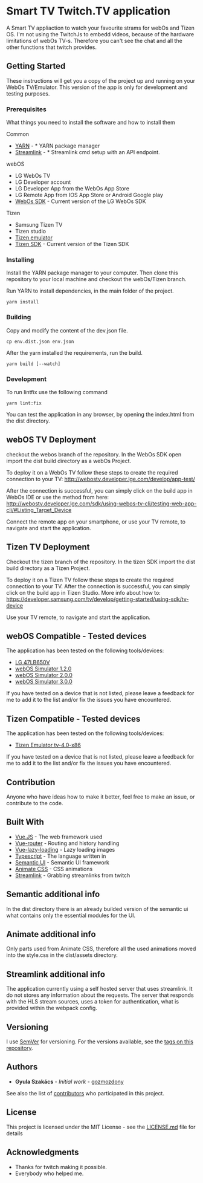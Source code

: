 # Smart TV Twitch.TV application

A Smart TV appliaction to watch your favourite strams for webOs and Tizen OS.
I'm not using the TwitchJs to embedd videos, because of the hardware limitations of webOs TV-s. Therefore you can't see the chat and all the other functions that twitch provides.

## Getting Started

These instructions will get you a copy of the project up and running on your WebOs TV/Emulator. This version of the app is only for development and testing purposes.

### Prerequisites

What things you need to install the software and how to install them

Common
* [YARN](https://yarnpkg.com/en/docs/install#windows-stable) - * YARN package manager
* [Streamlink](https://streamlink.github.io) - * Streamlink cmd setup with an API endpoint.

webOS
* LG WebOs TV
* LG Developer account
* LG Developer App from the WebOs App Store
* LG Remote App from IOS App Store or Android Google play
* [WebOs SDK](http://webostv.developer.lge.com/sdk/download/download-sdk/) - Current version of the LG WebOs SDK

Tizen
* Samsung Tizen TV
* Tizen studio
* [Tizen emulator](https://developer.samsung.com/tv/develop/getting-started/using-sdk/tv-emulator)
* [Tizen SDK](https://developer.samsung.com/tv/develop/getting-started/setting-up-sdk/installing-tv-sdk) - Current version of the Tizen SDK

### Installing

Install the YARN package manager to your computer.
Then clone this repository to your local machine and checkout the webOs/Tizen branch.

Run YARN to install dependencies, in the main folder of the project.
```
yarn install
```

### Building
Copy and modify the content of the dev.json file.
```
cp env.dist.json env.json
```
After the yarn installed the requirements, run the build.
```
yarn build [--watch]
```

### Development
To run lintfix use the following command
```
yarn lint:fix
```

You can test the application in any browser, by opening the index.html from the dist directory.

## webOS TV Deployment

checkout the webos branch of the repository.
In the WebOs SDK open import the dist build directory as a webOs Project.

To deploy it on a WebOs TV follow these steps to create the required connection to your TV:
http://webostv.developer.lge.com/develop/app-test/

After the connection is successful, you can simply click on the build app in WebOs IDE or use the method from here:
http://webostv.developer.lge.com/sdk/using-webos-tv-cli/testing-web-app-cli/#Listing_Target_Device

Connect the remote app on your smartphone, or use your TV remote, to navigate and start the application.

## Tizen TV Deployment

Checkout the tizen branch of the repository.
In the tizen SDK import the dist build directory as a Tizen Project.

To deploy it on a Tizen TV follow these steps to create the required connection to your TV.
After the connection is successful, you can simply click on the build app in Tizen Studio.
More info about how to:
https://developer.samsung.com/tv/develop/getting-started/using-sdk/tv-device

Use your TV remote, to navigate and start the application.

## webOS Compatible - Tested devices

The application has been tested on the following tools/devices:
* [LG 47LB650V](http://www.lg.com/uk/support/support-product/lg-47LB650V) 
* [webOS Simulator 1.2.0](http://webostv.developer.lge.com/sdk/emulator/introduction-emulator/) 
* [webOS Simulator 2.0.0](http://webostv.developer.lge.com/sdk/emulator/introduction-emulator/) 
* [webOS Simulator 3.0.0](http://webostv.developer.lge.com/sdk/emulator/introduction-emulator/) 

If you have tested on a device that is not listed, please leave a feedback for me to add it to the list and/or fix the issues you have encountered.

## Tizen Compatible - Tested devices

The application has been tested on the following tools/devices:
* [Tizen Emulator tv-4.0-x86](https://developer.samsung.com/tv/develop/getting-started/using-sdk/tv-device) 

If you have tested on a device that is not listed, please leave a feedback for me to add it to the list and/or fix the issues you have encountered.

## Contribution

Anyone who have ideas how to make it better, feel free to make an issue, or contribute to the code.

## Built With

* [Vue.JS](https://vuejs.org) - The web framework used
* [Vue-router](https://router.vuejs.org/en/) - Routing and history handling
* [Vue-lazy-loading](https://github.com/hilongjw/vue-lazyload) - Lazy loading images
* [Typescript](https://www.typescriptlang.org) - The language written in
* [Semantic UI](https://semantic-ui.com) - Semantic UI framework
* [Animate CSS](https://daneden.github.io/animate.css/) - CSS animations
* [Streamlink](https://streamlink.github.io) - Grabbing streamlinks from twitch


## Semantic additional info

In the dist directory there is an already builded version of the semantic ui what contains only the essential modules for the UI.

## Animate additional info

Only parts used from Animate CSS, therefore all the used animations moved into the style.css in the dist/assets directory.

## Streamlink additional info

The application currently using a self hosted server that uses streamlink. It do not stores any information about the requests. 
The server that responds with the HLS stream sources, uses a token for authentication, what is provided within the webpack config.

## Versioning

I use [SemVer](http://semver.org/) for versioning. For the versions available, see the [tags on this repository](https://github.com/gozmozdony/twitchSmartTV/tags). 

## Authors

* **Gyula Szakács** - *Initial work* - [gozmozdony](https://github.com/gozmozdony)

See also the list of [contributors](https://github.com/gozmozdony/twitchSmartTV/contributors) who participated in this project.

## License

This project is licensed under the MIT License - see the [LICENSE.md](LICENSE.md) file for details

## Acknowledgments

* Thanks for twitch making it possible.
* Everybody who helped me.
